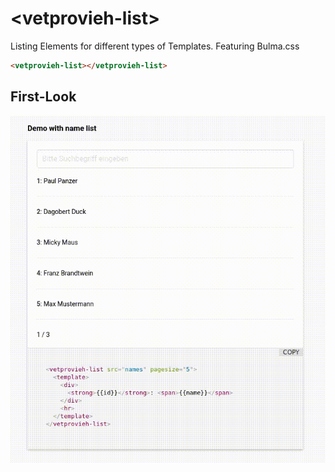 # \<vetprovieh-list\>

Listing Elements for different types of Templates. Featuring Bulma.css

```html
<vetprovieh-list></vetprovieh-list>
```

## First-Look

![alt text](preview.gif)
